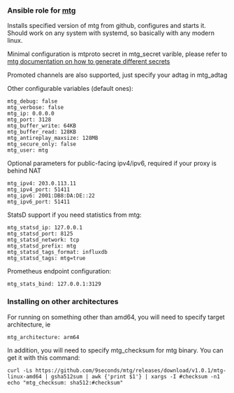 ### Ansible role for [mtg](https://github.com/9seconds/mtg)
Installs specified version of mtg from github, configures and starts it.
Should work on any system with systemd, so basically with any modern linux.

Minimal configuration is mtproto secret in mtg_secret varible, please refer to [mtg documentation on how to generate different secrets](https://github.com/9seconds/mtg#configuration)

Promoted channels are also supported, just specify your adtag in mtg_adtag

Other configurable variables (default ones):
```
mtg_debug: false
mtg_verbose: false
mtg_ip: 0.0.0.0
mtg_port: 3128
mtg_buffer_write: 64KB
mtg_buffer_read: 128KB
mtg_antireplay_maxsize: 128MB
mtg_secure_only: false
mtg_user: mtg
```

Optional parameters for public-facing ipv4/ipv6, required if your proxy is behind NAT
```
mtg_ipv4: 203.0.113.11
mtg_ipv4_port: 51411
mtg_ipv6: 2001:DB8:DA:DE::22
mtg_ipv6_port: 51411
```

StatsD support if you need statistics from mtg:
```
mtg_statsd_ip: 127.0.0.1
mtg_statsd_port: 8125
mtg_statsd_network: tcp
mtg_statsd_prefix: mtg
mtg_statsd_tags_format: influxdb
mtg_statsd_tags: mtg=true
```

Prometheus endpoint configuration:
```
mtg_stats_bind: 127.0.0.1:3129
```

### Installing on other architectures
For running on something other than amd64, you will need to specify target architecture, ie

```
mtg_architecture: arm64
```

In addition, you will need to specify mtg_checksum for mtg binary. You can get it with this command:
```
curl -Ls https://github.com/9seconds/mtg/releases/download/v1.0.1/mtg-linux-amd64 | gsha512sum | awk {'print $1'} | xargs -I #checksum -n1 echo "mtg_checksum: sha512:#checksum"
```
